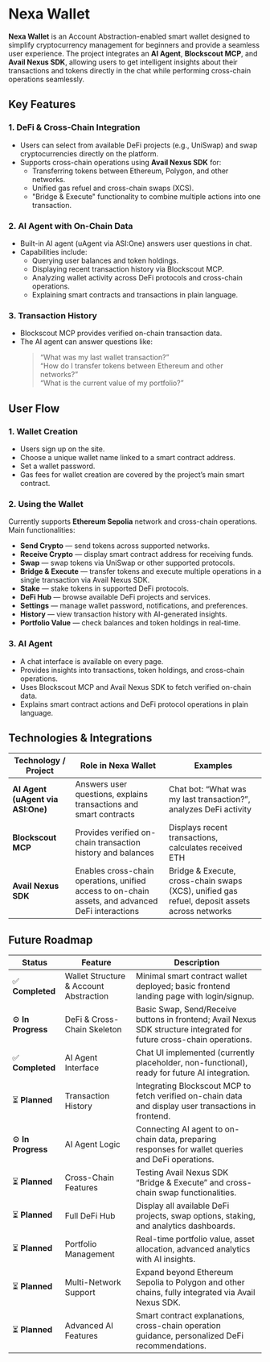 # Nexa Wallet

**Nexa Wallet** is an Account Abstraction-enabled smart wallet designed to simplify cryptocurrency management for beginners and provide a seamless user experience. The project integrates an **AI Agent**, **Blockscout MCP**, and **Avail Nexus SDK**, allowing users to get intelligent insights about their transactions and tokens directly in the chat while performing cross-chain operations seamlessly.

## Key Features

### 1. DeFi & Cross-Chain Integration
- Users can select from available DeFi projects (e.g., UniSwap) and swap cryptocurrencies directly on the platform.
- Supports cross-chain operations using **Avail Nexus SDK** for:
  - Transferring tokens between Ethereum, Polygon, and other networks.
  - Unified gas refuel and cross-chain swaps (XCS).
  - "Bridge & Execute" functionality to combine multiple actions into one transaction.

### 2. AI Agent with On-Chain Data
- Built-in AI agent (uAgent via ASI:One) answers user questions in chat.
- Capabilities include:
  - Querying user balances and token holdings.
  - Displaying recent transaction history via Blockscout MCP.
  - Analyzing wallet activity across DeFi protocols and cross-chain operations.
  - Explaining smart contracts and transactions in plain language.

### 3. Transaction History
- Blockscout MCP provides verified on-chain transaction data.
- The AI agent can answer questions like:
  > “What was my last wallet transaction?”  
  > “How do I transfer tokens between Ethereum and other networks?”  
  > “What is the current value of my portfolio?”

## User Flow

### 1. Wallet Creation
- Users sign up on the site.
- Choose a unique wallet name linked to a smart contract address.
- Set a wallet password.
- Gas fees for wallet creation are covered by the project’s main smart contract.

### 2. Using the Wallet
Currently supports **Ethereum Sepolia** network and cross-chain operations.  
Main functionalities:
- **Send Crypto** — send tokens across supported networks.
- **Receive Crypto** — display smart contract address for receiving funds.
- **Swap** — swap tokens via UniSwap or other supported protocols.
- **Bridge & Execute** — transfer tokens and execute multiple operations in a single transaction via Avail Nexus SDK.
- **Stake** — stake tokens in supported DeFi protocols.
- **DeFi Hub** — browse available DeFi projects and services.
- **Settings** — manage wallet password, notifications, and preferences.
- **History** — view transaction history with AI-generated insights.
- **Portfolio Value** — check balances and token holdings in real-time.

### 3. AI Agent
- A chat interface is available on every page.
- Provides insights into transactions, token holdings, and cross-chain operations.
- Uses Blockscout MCP and Avail Nexus SDK to fetch verified on-chain data.
- Explains smart contract actions and DeFi protocol operations in plain language.


## Technologies & Integrations

| Technology / Project                  | Role in Nexa Wallet                                                  | Examples |
| ------------------------------------ | ------------------------------------------------------------------- | ------- |
| **AI Agent (uAgent via ASI:One)**    | Answers user questions, explains transactions and smart contracts   | Chat bot: “What was my last transaction?”, analyzes DeFi activity |
| **Blockscout MCP**                    | Provides verified on-chain transaction history and balances        | Displays recent transactions, calculates received ETH |
| **Avail Nexus SDK**                   | Enables cross-chain operations, unified access to on-chain assets, and advanced DeFi interactions | Bridge & Execute, cross-chain swaps (XCS), unified gas refuel, deposit assets across networks |

## Future Roadmap

| Status | Feature | Description |
|--------|---------|-------------|
| ✅ **Completed** | Wallet Structure & Account Abstraction | Minimal smart contract wallet deployed; basic frontend landing page with login/signup. |
| ⚙️ **In Progress**     | DeFi & Cross-Chain Skeleton | Basic Swap, Send/Receive buttons in frontend; Avail Nexus SDK structure integrated for future cross-chain operations. |
| ✅ **Completed**     | AI Agent Interface | Chat UI implemented (currently placeholder, non-functional), ready for future AI integration. |
| ⏳ **Planned**     | Transaction History | Integrating Blockscout MCP to fetch verified on-chain data and display user transactions in frontend. |
| ⚙️ **In Progress**     | AI Agent Logic | Connecting AI agent to on-chain data, preparing responses for wallet queries and DeFi operations. |
| ⏳ **Planned**     | Cross-Chain Features | Testing Avail Nexus SDK “Bridge & Execute” and cross-chain swap functionalities. |
| ⏳ **Planned**     | Full DeFi Hub | Display all available DeFi projects, swap options, staking, and analytics dashboards. |
| ⏳ **Planned**     | Portfolio Management | Real-time portfolio value, asset allocation, advanced analytics with AI insights. |
| ⏳ **Planned**     | Multi-Network Support | Expand beyond Ethereum Sepolia to Polygon and other chains, fully integrated via Avail Nexus SDK. |
| ⏳ **Planned**     | Advanced AI Features | Smart contract explanations, cross-chain operation guidance, personalized DeFi recommendations. |

